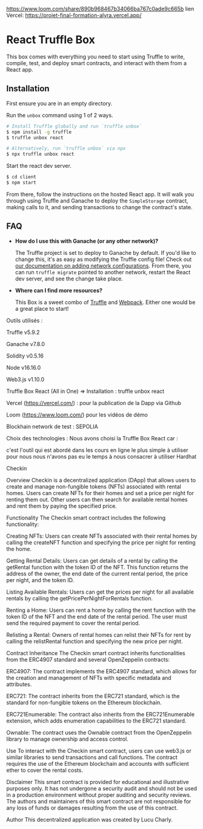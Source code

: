 https://www.loom.com/share/890b968467b34066ba767c0ade9c665b
lien Vercel: https://projet-final-formation-alyra.vercel.app/

# React Truffle Box

This box comes with everything you need to start using Truffle to write, compile, test, and deploy smart contracts, and interact with them from a React app.

## Installation

First ensure you are in an empty directory.

Run the `unbox` command using 1 of 2 ways.

```sh
# Install Truffle globally and run `truffle unbox`
$ npm install -g truffle
$ truffle unbox react
```

```sh
# Alternatively, run `truffle unbox` via npx
$ npx truffle unbox react
```

Start the react dev server.

```sh
$ cd client
$ npm start
```

From there, follow the instructions on the hosted React app. It will walk you through using Truffle and Ganache to deploy the `SimpleStorage` contract, making calls to it, and sending transactions to change the contract's state.

## FAQ

- __How do I use this with Ganache (or any other network)?__

  The Truffle project is set to deploy to Ganache by default. If you'd like to change this, it's as easy as modifying the Truffle config file! Check out [our documentation on adding network configurations](https://trufflesuite.com/docs/truffle/reference/configuration/#networks). From there, you can run `truffle migrate` pointed to another network, restart the React dev server, and see the change take place.

- __Where can I find more resources?__

  This Box is a sweet combo of [Truffle](https://trufflesuite.com) and [Webpack](https://webpack.js.org). Either one would be a great place to start!


Outils utilisés :

Truffle v5.9.2

Ganache v7.8.0

Solidity v0.5.16

Node v16.16.0

Web3.js v1.10.0

Truffle Box React (All in One) => Installation : truffle unbox react

Vercel (https://vercel.com/) : pour la publication de la Dapp via Github

Loom (https://www.loom.com/) pour les vidéos de démo

Blockhain network de test : SEPOLIA

Choix des technologies :
Nous avons choisi la Truffle Box React car :

c'est l'outil qui est abordé dans les cours en ligne
le plus simple à utiliser pour nous
nous n'avons pas eu le temps à nous consacrer à utiliser Hardhat

Checkin 

Overview
Checkin is a decentralized application (DApp) that allows users to create and manage non-fungible tokens (NFTs) associated with rental homes. Users can create NFTs for their homes and set a price per night for renting them out. Other users can then search for available rental homes and rent them by paying the specified price.

Functionality
The Checkin smart contract includes the following functionality:

Creating NFTs: Users can create NFTs associated with their rental homes by calling the createNFT function and specifying the price per night for renting the home.

Getting Rental Details: Users can get details of a rental by calling the getRental function with the token ID of the NFT. This function returns the address of the owner, the end date of the current rental period, the price per night, and the token ID.

Listing Available Rentals: Users can get the prices per night for all available rentals by calling the getPricePerNightForRentals function.

Renting a Home: Users can rent a home by calling the rent function with the token ID of the NFT and the end date of the rental period. The user must send the required payment to cover the rental period.

Relisting a Rental: Owners of rental homes can relist their NFTs for rent by calling the relistRental function and specifying the new price per night.

Contract Inheritance
The Checkin smart contract inherits functionalities from the ERC4907 standard and several OpenZeppelin contracts:

ERC4907: The contract implements the ERC4907 standard, which allows for the creation and management of NFTs with specific metadata and attributes.

ERC721: The contract inherits from the ERC721 standard, which is the standard for non-fungible tokens on the Ethereum blockchain.

ERC721Enumerable: The contract also inherits from the ERC721Enumerable extension, which adds enumeration capabilities to the ERC721 standard.

Ownable: The contract uses the Ownable contract from the OpenZeppelin library to manage ownership and access control.

Use
To interact with the Checkin smart contract, users can use web3.js or similar libraries to send transactions and call functions. The contract requires the use of the Ethereum blockchain and accounts with sufficient ether to cover the rental costs.

Disclaimer
This smart contract is provided for educational and illustrative purposes only. It has not undergone a security audit and should not be used in a production environment without proper auditing and security reviews. The authors and maintainers of this smart contract are not responsible for any loss of funds or damages resulting from the use of this contract.

Author
This decentralized application was created by Lucu Charly.
